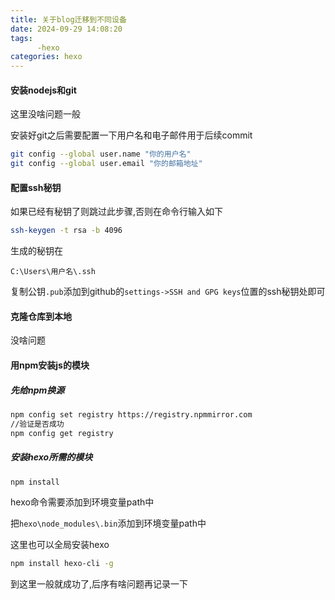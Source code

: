 ```yaml
---
title: 关于blog迁移到不同设备
date: 2024-09-29 14:08:20
tags:
	  -hexo
categories: hexo
---
```


#### 安装nodejs和git

这里没啥问题一般

安装好git之后需要配置一下用户名和电子邮件用于后续commit

```bash
git config --global user.name "你的用户名"
git config --global user.email "你的邮箱地址"
```



#### 配置ssh秘钥

如果已经有秘钥了则跳过此步骤,否则在命令行输入如下

```bash
ssh-keygen -t rsa -b 4096
```

生成的秘钥在

`C:\Users\用户名\.ssh`

复制公钥`.pub`添加到github的`settings->SSH and GPG keys`位置的ssh秘钥处即可

#### 克隆仓库到本地

没啥问题

#### 用npm安装js的模块

##### 先给npm换源

```bash
npm config set registry https://registry.npmmirror.com
//验证是否成功
npm config get registry
```

##### 安装hexo所需的模块

```bash
npm install
```

hexo命令需要添加到环境变量path中

把`hexo\node_modules\.bin`添加到环境变量path中

这里也可以全局安装hexo

```bash
npm install hexo-cli -g
```



到这里一般就成功了,后序有啥问题再记录一下